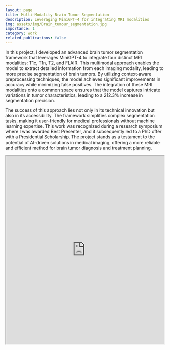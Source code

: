 ```yaml
---
layout: page
title: Multi-Modality Brain Tumor Segmentation
description: Leveraging MiniGPT-4 for integrating MRI modalities
img: assets/img/Brain_tumour_segmentation.jpg
importance: 1
category: work
related_publications: false
---
```


In this project, I developed an advanced brain tumor segmentation framework that leverages MiniGPT-4 to integrate four distinct MRI modalities: T1c, T1n, T2, and FLAIR. This multimodal approach enables the model to extract detailed information from each imaging modality, leading to more precise segmentation of brain tumors. By utilizing context-aware preprocessing techniques, the model achieves significant improvements in accuracy while minimizing false positives. The integration of these MRI modalities onto a common space ensures that the model captures intricate variations in tumor characteristics, leading to a 212.3% increase in segmentation precision.

The success of this approach lies not only in its technical innovation but also in its accessibility. The framework simplifies complex segmentation tasks, making it user-friendly for medical professionals without machine learning expertise. This work was recognized during a research symposium where I was awarded Best Presenter, and it subsequently led to a PhD offer with a Presidential Scholarship. The project stands as a testament to the potential of AI-driven solutions in medical imaging, offering a more reliable and efficient method for brain tumor diagnosis and treatment planning.

<iframe src="https://HandsomeYun.github.io/assets/pdf/brain_tumor_segmentation.pdf" width="100%" height="600px">
    This browser does not support PDFs. Please download the PDF to view it:
    <a href="https://HandsomeYun.github.io/assets/pdf/brain_tumor_segmentation.pdf">Download PDF</a>
</iframe>
